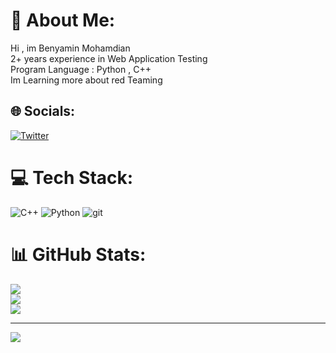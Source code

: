 # 💫 About Me:
Hi , im Benyamin Mohamdian <br>2+ years experience in Web Application Testing<br>Program Language : Python , C++<br>Im Learning more about red Teaming


## 🌐 Socials:
[![Twitter](https://img.shields.io/badge/Twitter-%231DA1F2.svg?logo=Twitter&logoColor=white)](https://twitter.com/@Cloud_Lad) 

# 💻 Tech Stack:
![C++](https://img.shields.io/badge/c++-%2300599C.svg?style=for-the-badge&logo=c%2B%2B&logoColor=white) ![Python](https://img.shields.io/badge/python-3670A0?style=for-the-badge&logo=python&logoColor=ffdd54)
![git](https://www.vectorlogo.zone/logos/git-scm/git-scm-icon.svg)
# 📊 GitHub Stats:
![](https://github-readme-stats.vercel.app/api?username=Abracadabra0x&theme=dark&hide_border=false&include_all_commits=true&count_private=true)<br/>
![](https://github-readme-streak-stats.herokuapp.com/?user=Abracadabra0x&theme=dark&hide_border=false)<br/>
![](https://github-readme-stats.vercel.app/api/top-langs/?username=Abracadabra0x&theme=dark&hide_border=false&include_all_commits=true&count_private=true&layout=compact)

---
[![](https://visitcount.itsvg.in/api?id=Abracadabra0x&icon=0&color=0)](https://visitcount.itsvg.in)

<!-- Proudly created with GPRM ( https://gprm.itsvg.in ) -->
